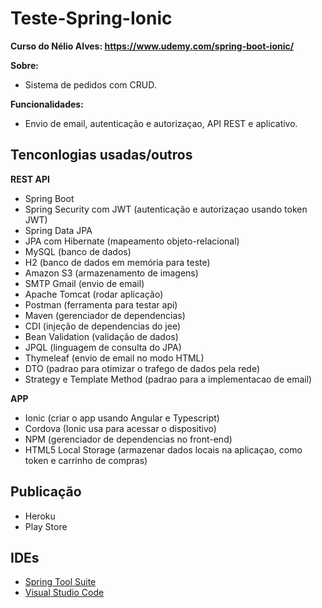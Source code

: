 # Teste-Spring-Ionic

**Curso do Nélio Alves: https://www.udemy.com/spring-boot-ionic/**

**Sobre:**
- Sistema de pedidos com CRUD.

**Funcionalidades:**
- Envio de email, autenticação e autorizaçao, API REST e aplicativo.

## Tenconlogias usadas/outros
**REST API**
- Spring Boot
- Spring Security com JWT (autenticação e autorizaçao usando token JWT)
- Spring Data JPA
- JPA com Hibernate (mapeamento objeto-relacional)
- MySQL (banco de dados)
- H2 (banco de dados em memória para teste)
- Amazon S3 (armazenamento de imagens)
- SMTP Gmail (envio de email)
- Apache Tomcat (rodar aplicação)
- Postman (ferramenta para testar api)
- Maven (gerenciador de dependencias)
- CDI (injeção de dependencias do jee)
- Bean Validation (validação de dados)
- JPQL (linguagem de consulta do JPA)
- Thymeleaf (envio de email no modo HTML)
- DTO (padrao para otimizar o trafego de dados pela rede)
- Strategy e Template Method (padrao para a implementacao de email)

**APP**
- Ionic (criar o app usando Angular e Typescript)
- Cordova (Ionic usa para acessar o dispositivo)
- NPM (gerenciador de dependencias no front-end)
- HTML5 Local Storage (armazenar dados locais na aplicaçao, como token e carrinho de compras)

## Publicação
- Heroku
- Play Store

## IDEs
- [Spring Tool Suite](https://spring.io/tools)
- [Visual Studio Code]()
